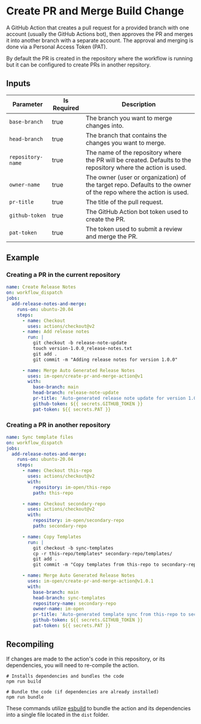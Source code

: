 # Create PR and Merge Build Change

A GitHub Action that creates a pull request for a provided branch with one account (usually the GitHub Actions bot), then approves the PR and merges it into another branch with a separate account.  The approval and merging is done via a Personal Access Token (PAT).

By default the PR is created in the repository where the workflow is running but it can be configured to create PRs in another repsitory.

## Inputs

| Parameter         | Is Required | Description                                                                                                       |
| ----------------- | ----------- | ----------------------------------------------------------------------------------------------------------------- |
| `base-branch`     | true        | The branch you want to merge changes into.                                                                        |
| `head-branch`     | true        | The branch that contains the changes you want to merge.                                                           |
| `repository-name` | true        | The name of the repository where the PR will be created.  Defaults to the repository where the action is used.    |
| `owner-name`      | true        | The owner (user or organization) of the target repo.  Defaults to the owner of the repo where the action is used. |
| `pr-title`        | true        | The title of the pull request.                                                                                    |
| `github-token`    | true        | The GitHub Action bot token used to create the PR.                                                                |
| `pat-token`       | true        | The token used to submit a review and merge the PR.                                                               |

## Example

### Creating a PR in the current repository
```yml
name: Create Release Notes
on: workflow_dispatch
jobs:
  add-release-notes-and-merge:
    runs-on: ubuntu-20.04
    steps:
      - name: Checkout
        uses: actions/checkout@v2
      - name: Add release notes
        run: |
          git checkout -b release-note-update
          touch version-1.0.0_release-notes.txt
          git add .
          git commit -m "Adding release notes for version 1.0.0"

      - name: Merge Auto Generated Release Notes
        uses: im-open/create-pr-and-merge-action@v1
        with:
          base-branch: main
          head-branch: release-note-update
          pr-title: 'Auto-generated release note update for version 1.0.0'
          github-token: ${{ secrets.GITHUB_TOKEN }}
          pat-token: ${{ secrets.PAT }}
```

### Creating a PR in another repository
```yml
name: Sync template files
on: workflow_dispatch
jobs:
  add-release-notes-and-merge:
    runs-on: ubuntu-20.04
    steps:
      - name: Checkout this-repo
        uses: actions/checkout@v2
        with:
          repository: im-open/this-repo
          path: this-repo

      - name: Checkout secondary-repo
        uses: actions/checkout@v2
        with:
          repository: im-open/secondary-repo
          path: secondary-repo

      - name: Copy Templates
        run: |
          git checkout -b sync-templates
          cp -r this-repo/templates* secondary-repo/templates/
          git add .
          git commit -m "Copy templates from this-repo to secondary-repo"

      - name: Merge Auto Generated Release Notes
        uses: im-open/create-pr-and-merge-action@v1.0.1
        with:
          base-branch: main
          head-branch: sync-templates
          repository-name: secondary-repo
          owner-name: im-open
          pr-title: 'Auto-generated template sync from this-repo to secondary-repo'
          github-token: ${{ secrets.GITHUB_TOKEN }}
          pat-token: ${{ secrets.PAT }}
```

## Recompiling

If changes are made to the action's code in this repository, or its dependencies, you will need to re-compile the action.

```
# Installs dependencies and bundles the code
npm run build

# Bundle the code (if dependencies are already installed)
npm run bundle
```

These commands utilize [esbuild](https://esbuild.github.io/getting-started/#bundling-for-node) to bundle the action and its dependencies into a single file located in the `dist` folder.
